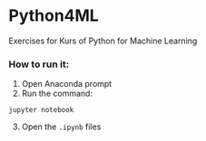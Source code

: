 # Python4ML
Exercises for Kurs of Python for Machine Learning

### How to run it:
1) Open Anaconda prompt  
2) Run the command:
```shell
jupyter notebook
```  
3) Open the ```.ipynb``` files  
